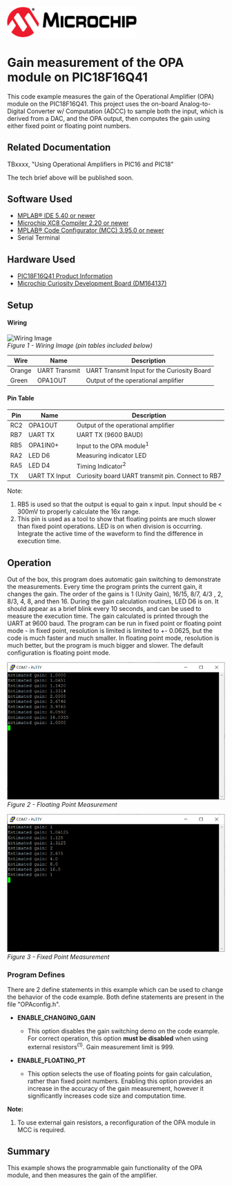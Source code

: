 <!-- Please do not change this html logo with link -->
<a href="https://www.microchip.com" rel="nofollow"><img src="images/microchip.png" alt="MCHP" width="300"/></a>

# Gain measurement of the OPA module on PIC18F16Q41
This code example measures the gain of the Operational Amplifier (OPA) module on the PIC18F16Q41. This project uses the on-board Analog-to-Digital Converter w/ Computation (ADCC) to sample both the input, which is derived from a DAC, and the OPA output, then computes the gain using either fixed point or floating point numbers.

## Related Documentation
TBxxxx, "Using Operational Amplifiers in PIC16 and PIC18"<br>

The tech brief above will be published soon.
## Software Used

* <a href="http://www.microchip.com/mplab/mplab-x-ide">MPLAB® IDE 5.40 or newer</a>
* <a href="https://www.microchip.com/mplab/compilers">Microchip XC8 Compiler 2.20 or newer</a>
* <a href="https://www.microchip.com/mplab/mplab-code-configurator">MPLAB® Code Configurator (MCC) 3.95.0 or newer</a>
* Serial Terminal

## Hardware Used

* <a href="https://www.microchip.com/wwwproducts/en/PIC18F16Q41">PIC18F16Q41 Product Information</a><br>
* <a href="https://www.microchip.com/DevelopmentTools/ProductDetails/PartNO/DM164137"> Microchip Curiosity Development Board (DM164137) </a>

## Setup
#### Wiring

<img src="images/wiring.JPG" alt="Wiring Image" width="700px"><br>
*Figure 1 - Wiring Image (pin tables included below)*

| Wire    | Name                | Description
| ------- | ------------------- | -----------
| Orange  | UART Transmit       | UART Transmit Input for the Curiosity Board
| Green   | OPA1OUT             | Output of the operational amplifier

#### Pin Table

| Pin | Name          | Description
| --- | ------------- | -----------
| RC2 | OPA1OUT       | Output of the operational amplifier
| RB7 | UART TX       | UART TX (9600 BAUD)
| RB5 | OPA1IN0+      | Input to the OPA module<sup>1</sup>
| RA2 | LED D6        | Measuring indicator LED
| RA5 | LED D4        | Timing Indicator<sup>2</sup>
| TX  | UART TX Input | Curiosity board UART transmit pin. Connect to RB7

Note:
1. RB5 is used so that the output is equal to gain x input. Input should be < 300mV to properly calculate the 16x range.
2. This pin is used as a tool to show that floating points are much slower than fixed point operations. LED is on when division is occurring. Integrate the active time of the waveform to find the difference in execution time.

## Operation
Out of the box, this program does automatic gain switching to demonstrate the measurements. Every time the program prints the current gain, it changes the gain. The order of the gains is 1 (Unity Gain), 16/15, 8/7, 4/3 , 2, 8/3, 4, 8, and then 16. During the gain calculation routines, LED D6 is on. It should appear as a brief blink every 10 seconds, and can be used to measure the execution time. The gain calculated is printed through the UART at 9600 baud. The program can be run in fixed point or floating point mode - in fixed point, resolution is limited is limited to +- 0.0625, but the code is much faster and much smaller. In floating point mode, resolution is much better, but the program is much bigger and slower. The default configuration is floating point mode.

<img src="images/FloatingPoint.PNG" alt="Floating Point Output"><br>
*Figure 2 - Floating Point Measurement*

<img src="images/FixedPoint.PNG" alt="Fixed Point Output"><br>
*Figure 3 - Fixed Point Measurement*

### Program Defines
There are 2 define statements in this example which can be used to change the behavior of the code example. Both define statements are present in the file "OPAconfig.h".

- **ENABLE_CHANGING_GAIN**
  - This option disables the gain switching demo on the code example. For correct operation, this option **must be disabled** when using external resistors<sup>(1)</sup>. Gain measurement limit is 999.

- **ENABLE_FLOATING_PT**
  - This option selects the use of floating points for gain calculation, rather than fixed point numbers. Enabling this option provides an increase in the accuracy of the gain measurement, however it significantly increases code size and computation time.

**Note:**
  1. To use external gain resistors, a reconfiguration of the OPA module in MCC is required.

## Summary
This example shows the programmable gain functionality of the OPA module, and then measures the gain of the amplifier.

<!-- Summarize what the example has shown -->
